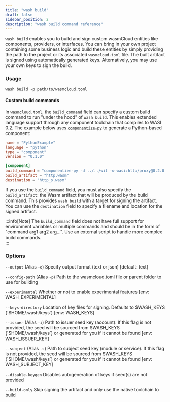 ```yaml
---
title: "wash build"
draft: false
sidebar_position: 2
description: "wash build command reference"
---
```


`wash build` enables you to build and sign custom wasmCloud entities like components, providers, or interfaces. You can bring in your own project containing some business logic and build these entities by simply providing the path to the project or its associated `wasmcloud.toml` file. The built artifact is signed using automatically generated keys. Alternatively, you may use your own keys to sign the build.

### Usage

```
wash build -p path/to/wasmcloud.toml
```

#### Custom build commands

In `wasmcloud.toml`, the `build_command` field can specify a custom build command to run "under the hood" of `wash build`. This enables extended language support through any component toolchain that compiles to WASI 0.2. The example below uses [`componentize-py`](https://github.com/bytecodealliance/componentize-py) to generate a Python-based component:

```toml
name = "PythonExample"
language = "python"
type = "component"
version = "0.1.0"

[component]
build_command = "componentize-py -d ../../wit -w wasi:http/proxy@0.2.0 componentize app -o http.wasm"
build_artifact = "http.wasm"
destination = "http_s.wasm"
```

If you use the `build_command` field, you must also specify the `build_artifact`: the Wasm artifact that will be produced by the build command. This provides `wash build` with a target for signing the artifact. You can use the `destination` field to specify a filename and location for the signed artifact.

:::info[Note]
The `build_command` field does not have full support for environment variables or multiple commands and should be in the form of "command arg1 arg2 arg...". Use an external script to handle more complex build commands.  
:::

### Options

`--output` (Alias `-o`) Specify output format (text or json) [default: text]

`--config-path` (Alias `-p`) Path to the wasmcloud.toml file or parent folder to use for building

`--experimental` Whether or not to enable experimental features [env: WASH_EXPERIMENTAL]

`--keys-directory` Location of key files for signing. Defaults to $WASH_KEYS (`$HOME/.wash/keys`) [env: WASH_KEYS]

`--issuer` (Alias `-i`) Path to issuer seed key (account). If this flag is not provided, the seed will be sourced from $WASH_KEYS (`$HOME/.wash/keys`) or generated for you if it cannot be found [env: WASH_ISSUER_KEY]

`--subject` (Alias `-s`) Path to subject seed key (module or service). If this flag is not provided, the seed will be sourced from $WASH_KEYS (`$HOME/.wash/keys`) or generated for you if it cannot be found [env: WASH_SUBJECT_KEY]

`--disable-keygen` Disables autogeneration of keys if seed(s) are not provided

`--build-only` Skip signing the artifact and only use the native toolchain to build

